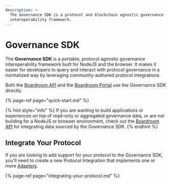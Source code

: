 ```yaml
---
description: >-
  The Governance SDK is a protocol and blockchain agnostic governance
  interoperability framework.
---
```


# Governance SDK

The **Governance SDK** is a portable, protocol agnostic governance interoperability framework built for NodeJS and the browser. It makes it easier for developers to query and interact with protocol governance in a normalized way by leveraging community-authored protocol integrations.

Both the [Boardroom API](../boardroom-api/boardroom-api.md) and the [Boardroom Portal](../boardroom-portal/boardroom-portal.md) use the Governance SDK directly.

{% page-ref page="quick-start.md" %}

{% hint style="info" %}
If you are wanting to build applications or experiences on top of read-only or aggregated governance data, or are not building for a NodeJS or browser environment, check out the [Boardroom API](../boardroom-api/boardroom-api.md) for integrating data sourced by the Governance SDK.
{% endhint %}

## Integrate Your Protocol

If you are looking to add support for your protocol to the Governance SDK, you'll need to create a new Protocol Integration that implements one or more [Adapters](adapters/).

{% page-ref page="integrating-your-protocol.md" %}



